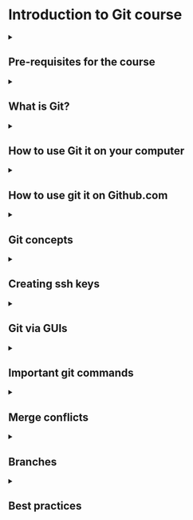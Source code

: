 # Introduction to Git course

<details><summary><h2>Pre-requisites for the course</h2></summary>

 - sign up for a [github.com account](https://github.com/) and make sure you remember the password to sign in
 - make sure that git is installed on your machine.  You can check this by typing: 

```
git -- version
```
</details>

<details><summary><h2>
What is Git?</h2></summary>

Git is a version control system that allows you to track and save changes to your projects, files, code etc by taking annotated, reversible snapshots of your repositories. 
</details>


<details><summary><h2>
How to use Git it on your computer</h2></summary>

1. Navigate to the directory where you want to create your Git repository. For example, if you want to create a repository for a new project called "myproject", you would navigate to the directory where you want to store your project and run the following command:

```
$ git init myproject
```
2. This will create a new directory called "myproject" that is now a Git repository. You can navigate into the directory and start adding files to it.
3. After adding some files, you can check the status of your repository using the command:

```
$ git status
```
This will show you which files have been modified or added since the last commit.

4. To add these changes to your repository, you need to first stage them. You can do this by running the command:

```
$ git add .
```

This will add all the changes you've made to the "staging area".

5. Once the changes are staged, you can commit them to your repository by running the command:

```
$ git commit -m "Initial commit"
```

This will save the changes to the repository and add a message describing the commit.

6. After commit, you can push the code to your remote repository (Github, Bitbucket, Gitlab etc.)

```
$ git push origin <branch-name>
```

</details>


<details><summary><h2>
How to use git it on Github.com
</h2></summary>

### Organisation of Github
Git is organized in repositories. You can create, commit into and anoate into repositories right on github.

### How create a new repository on Github:
1. First, make sure you have a GitHub account and are logged in. You can sign up for an account at https://github.com/.

2. Next, navigate to the main page of GitHub and click the "New repository" button.

3. You will be prompted to enter a name for your repository and a brief description. You can also choose to make the repository public or private. Once you have filled in the information, click the "Create repository" button.

4. Now you will be taken to the main page of your new repository. On this page, you will see the repository's URL, which you will need in the next step.

5. Next, open a terminal window on your computer and navigate to the directory where you want to store a local copy of your repository.

To clone your newly created repository, you need to run the command:

```
$ git clone https://github.com/<username>/<reponame>.git
```

7. This command will create a new directory with the same name as your repository and download a copy of the repository to your computer. You can navigate into the directory and start adding files to it.
   
</details>

<details><summary><h2>
Git concepts </h2></summary>

### .gitignore
The .gitignore file includes all files that are not being tracked. 

### Readme.md

A README.md file is a text file that contains information about a project. It is typically located in the root directory of a repository and is used to provide documentation and instructions for users who want to understand or contribute to the project.

The README.md file typically contains the following information:

- Project name and description: A brief summary of what the project is and what it does.

- Installation instructions: Instructions on how to install and set up the project, including any dependencies that need to be installed.

- Usage instructions: Information on how to use the project, including any command-line arguments or configuration options.

- Contribution guidelines: Information on how to contribute to the project, including any coding standards or conventions that need to be followed (also sometimes in a seperate Contributing.md)

- License information: Information on the license under which the project is released, such as the MIT License or the GNU General Public License.
###  Contributing.md

A CONTRIBUTING.md file is a text file that contains information about how to contribute to a project. It is typically located in the root directory of a repository and is used to provide guidelines and instructions for users who want to contribute code, documentation, or other types of changes to the project.

A CONTRIBUTING.md file typically contains the following information:

- Code of Conduct: Information on the code of conduct that must be followed when contributing to the project. This can include guidelines for behavior, communication, and inclusivity.

- Reporting issues: Instructions on how to report issues or bugs, including any templates or guidelines that should be followed.

- Submitting changes: Information on how to submit changes to the project, including any coding standards or conventions that should be followed, and instructions on how to create a pull request.

- Testing: Information on how to test the code and any instructions on how to run the tests.

- Documentation: Information on how to contribute to the documentation, including any guidelines or conventions that should be followed.

- Styleguides: Information on any styleguides or linting rules that should be followed when contributing code.

</details>

<details><summary><h2>
Creating ssh keys </h2></summary>

Type the following in your terminal to create a new ssh key pair

```
$ ssh-keygen -t 4096 -C ">your_git_email<"
```

This will generate a private/public rsa key pair. Hit `enter` when promyted to giev a passphrase (no passphrase).
You should receive a prompt that your key pair has been generated and where it has been stored.


Now you need to add the key pair to your .ssh file. Type:

```
$ ssh-add ~/.ssh/id_rsa
```

copy the public(!) part of the pair
```
$ clip < ~/.ssh/id_rsa.pub
```
Add public(!) key to git hub.

<!--- 
![](img/Picture4.png)
![](img/Picture5.png)
--->

</details>


<details><summary><h2>Git via GUIs</h2></summary>

### VScode

### Github Desktob
</details>


<details><summary><h2>Important git commands</h2></summary>

## Commands

### show the status of the working tree
```
git status
```
### show local changes
``` 
git diff
```
Go back from `git  diff` by trying `q`
### staging
```
git add file
```
### committing
```
git commit -m "my commit"
```
### staging  and committing
```
git commit -a -m "Intro to git"
```
### push to remote (publish)
```
git push
```
</details>

<details><summary><h2>Merge conflicts</h2></summary>


Merge conflicts occur when there are changes in the same lines of code in different branches that Git is unable to automatically merge. When this happens, Git will mark the conflicting lines in the file, and you will need to resolve the conflict manually. Here is the general process for resolving merge conflicts:

1. Identify the conflict: Git will mark the conflicting lines in the file with special markers, such as <<<<<<< and >>>>>>>. The lines between these markers will show the conflicting changes.

2. Decide on the changes to keep: Look at the conflicting changes and decide which changes you want to keep and which changes you want to discard. You can use a text editor or a merge tool to make this process easier.

3. Remove the conflict markers: Once you have decided on the changes to keep, remove the conflict markers (<<<<<<<, =======, >>>>>>>) and any lines that you don't want to keep.

4. Add the resolved file: Once you have resolved the conflicts, you need to stage the resolved file

```
$ git add <file-name>
```

Commit the merge: After you have resolved the conflicts and added the file, you can commit the merge with a meaningful commit message.
```
$ git commit -m "resolved merge conflict"
```
Push the changes: Finally, push the changes to the remote repository.
```
$ git push
```
It is also possible to use a merge tool to resolve conflicts. A merge tool provides a graphical interface that allows you to view and compare the conflicting changes, and select which changes to keep. Some popular merge tools include `kdiff3`, `meld`, and `p4merge`.

It is important to keep in mind that merging conflicts can be a complex process and it's always better to communicate with the team members and coordinate with them before merging your changes.
</details>

<details><summary><h2>Branches </h2></summary>

To create a new branch in Git, you can use the command:

```
$ git branch <branch-name>
```
This will create a new branch with the name specified. For example,

```
$ git branch feature-x
```
Once the branch is created, you can switch to the new branch by using the command:

```
$ git checkout <branch-name>
```
For example,

```
$ git checkout feature-x
```
When you create a new branch, it is created based on the commit that you are currently on. You can make changes and commit them as usual once you are on the new branch.

It's also worth noting that you can also create a new branch and switch to it in one command:

```
$ git checkout -b <branch-name>
```
This will create a new branch with the name specified and switch to it.

It is good practice to use branches for different features, bug fixes and also for testing purpose. It helps to keep your code organized and maintain the quality of the code.

Once you made your changes, you can push the branch to remote repository.

```
$ git push origin <branch-name>
```
Then you can create a pull request on GitHub, it will notify the team members that you have made changes and ready to merge it with the main branch.
</details>

<details><summary><h2>Best practices</h2></summary>

1. **Commit often** : Committing your changes frequently allows you to track your progress and easily undo mistakes. It's also easier to review smaller, more focused commits than a large one.

2. ***Use meaningful commit messages**: Each commit message should briefly describe the changes made in the commit. This makes it easier for others to understand the purpose of the commit and to review the code.

3. **Keep commits small and focused**: A commit should include only related changes. Avoid including multiple unrelated changes in a single commit, as it makes it harder to understand and revert the changes.

4. **Use branches**: Create branches for different features or bug fixes, so that you can work on them independently without affecting the main branch. Use branches also for testing purpose. You should have at least two branches: *main* and *dev*. 

5. **Pull before pushing**: Before pushing your changes, make sure to pull the latest changes from the remote repository to avoid conflicts.

6. **Review code before pushing**: It is a good practice to review your code before pushing it to the remote repository. This can help to catch any errors or mistakes that might have been missed during development.

7. **Use a .gitignore file**: Use a .gitignore file to exclude files and directories that should not be tracked by Git. Common examples include build artifacts, dependencies, and sensitive files.

8.**Keep your repository clean**: Keep your repository clean by deleting branches that have been merged or are no longer needed.

9. **Use pull requests**: Use pull requests to review and merge code changes. This allows other team members to review the code and suggest changes before it is merged into the main branch.

10 **Use version tags**: Use version tags to mark specific commits as releases. This allows you to easily revert to a previous version if needed.
</details>
